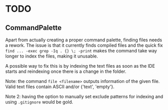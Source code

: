 # TODO

## CommandPalette

Apart from actually creating a proper command palette, finding files needs a
rework. The issue is that it currently finds compiled files and the quick fix
`find ... -exec grep -Iq . {} \; -print` makes the command take way longer to
index the files, making it unusable.

A possible way to fix this is by indexing the text files as soon as the IDE
starts and reindexing once there is a change in the folder.

Note: the command `file <filename>` outputs information of the given file. Valid
text files contain ASCII and/or {'text', 'empty'}.

Note 2: having the option to manually set exclude patterns for indexing and
using `.gitignore` would be gold.

